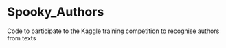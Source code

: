 # Spooky_Authors
Code to participate to the Kaggle training competition to recognise authors from texts
